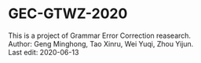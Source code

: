 # GEC-GTWZ-2020
This is a project of Grammar Error Correction reasearch.<br>
Author: Geng Minghong, Tao Xinru, Wei Yuqi, Zhou Yijun. <br>
Last edit: 2020-06-13
